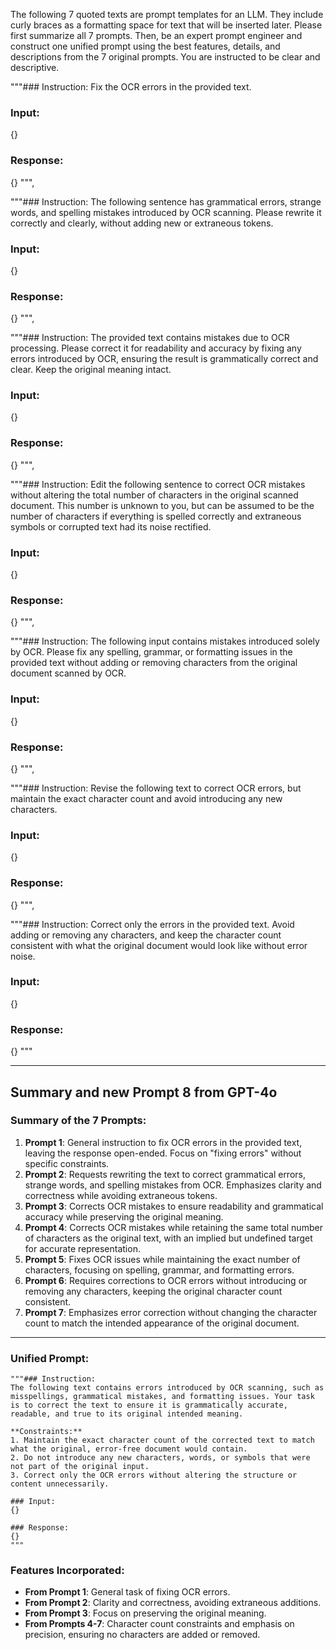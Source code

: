 The following 7 quoted texts are prompt templates for an LLM. They include curly braces as a formatting space for text that will be inserted later. Please first summarize all 7 prompts. Then, be an expert prompt engineer and construct one unified prompt using the best features, details, and descriptions from the 7 original prompts. You are instructed to be clear and descriptive.

"""### Instruction:
Fix the OCR errors in the provided text.

### Input:
{}

### Response:
{}
""",

"""### Instruction:
The following sentence has grammatical errors, strange words, and spelling mistakes introduced by OCR scanning. Please rewrite it correctly and clearly, without adding new or extraneous tokens.

### Input:
{}

### Response:
{}
""",

"""### Instruction:
The provided text contains mistakes due to OCR processing. Please correct it for readability and accuracy by fixing any errors introduced by OCR, ensuring the result is grammatically correct and clear. Keep the original meaning intact.

### Input:
{}

### Response:
{}
""",

"""### Instruction:
Edit the following sentence to correct OCR mistakes without altering the total number of characters in the original scanned document. This number is unknown to you, but can be assumed to be the number of characters if everything is spelled correctly and extraneous symbols or corrupted text had its noise rectified.

### Input:
{}

### Response:
{}
""",

"""### Instruction:
The following input contains mistakes introduced solely by OCR. Please fix any spelling, grammar, or formatting issues in the provided text without adding or removing characters from the original document scanned by OCR.

### Input:
{}

### Response:
{}
""",

"""### Instruction:
Revise the following text to correct OCR errors, but maintain the exact character count and avoid introducing any new characters.

### Input:
{}

### Response:
{}
""",

"""### Instruction:
Correct only the errors in the provided text. Avoid adding or removing any characters, and keep the character count consistent with what the original document would look like without error noise.

### Input:
{}

### Response:
{}
"""


------------------------------------
Summary and new Prompt 8 from GPT-4o
------------------------------------

### Summary of the 7 Prompts:

1. **Prompt 1**: General instruction to fix OCR errors in the provided text, leaving the response open-ended. Focus on "fixing errors" without specific constraints.
2. **Prompt 2**: Requests rewriting the text to correct grammatical errors, strange words, and spelling mistakes from OCR. Emphasizes clarity and correctness while avoiding extraneous tokens.
3. **Prompt 3**: Corrects OCR mistakes to ensure readability and grammatical accuracy while preserving the original meaning.
4. **Prompt 4**: Corrects OCR mistakes while retaining the same total number of characters as the original text, with an implied but undefined target for accurate representation.
5. **Prompt 5**: Fixes OCR issues while maintaining the exact number of characters, focusing on spelling, grammar, and formatting errors.
6. **Prompt 6**: Requires corrections to OCR errors without introducing or removing any characters, keeping the original character count consistent.
7. **Prompt 7**: Emphasizes error correction without changing the character count to match the intended appearance of the original document.

---

### Unified Prompt:

```plaintext
"""### Instruction:
The following text contains errors introduced by OCR scanning, such as misspellings, grammatical mistakes, and formatting issues. Your task is to correct the text to ensure it is grammatically accurate, readable, and true to its original intended meaning.  

**Constraints:**
1. Maintain the exact character count of the corrected text to match what the original, error-free document would contain.
2. Do not introduce any new characters, words, or symbols that were not part of the original input.
3. Correct only the OCR errors without altering the structure or content unnecessarily.  

### Input:
{}

### Response:
{}
"""
``` 

### Features Incorporated:
- **From Prompt 1**: General task of fixing OCR errors.
- **From Prompt 2**: Clarity and correctness, avoiding extraneous additions.
- **From Prompt 3**: Focus on preserving the original meaning.
- **From Prompts 4-7**: Character count constraints and emphasis on precision, ensuring no characters are added or removed.


